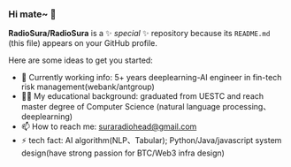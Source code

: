 ### Hi mate~ 👋

**RadioSura/RadioSura** is a ✨ _special_ ✨ repository because its `README.md` (this file) appears on your GitHub profile.

Here are some ideas to get you started:

- 🔭 Currently working info: 5+ years deeplearning-AI engineer in fin-tech risk management(webank/antgroup)
- 🧑‍🎓 My educational background:  graduated from UESTC and reach master degree of Computer Science (natural language processing、deeplearning)
- 📫 How to reach me: suraradiohead@gmail.com
- ⚡ tech fact: AI algorithm(NLP、Tabular); Python/Java/javascript system design(have strong passion for BTC/Web3 infra design)
